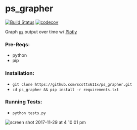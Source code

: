 # ps_grapher
[![Build Status](https://travis-ci.org/scottx611x/ps_grapher.svg?branch=master)](https://travis-ci.org/scottx611x/ps_grapher)
[![codecov](https://codecov.io/gh/scottx611x/ps_grapher/branch/master/graph/badge.svg)](https://codecov.io/gh/scottx611x/ps_grapher)

Graph [`ps`](https://en.wikipedia.org/wiki/Ps_(Unix)) output over time w/ [Plotly](https://www.google.com/url?sa=t&rct=j&q=&esrc=s&source=web&cd=1&cad=rja&uact=8&ved=0ahUKEwi_wO6gmOXXAhVC7yYKHcMiAHIQFggpMAA&url=https%3A%2F%2Fplot.ly%2F&usg=AOvVaw13Djn0jQ81pcw8YNx89IT5)

### Pre-Reqs:
- python
- pip

### Installation:
- `git clone https://github.com/scottx611x/ps_grapher.git`
- `cd ps_grapher && pip install -r requirements.txt`

### Running Tests:
- `python tests.py`

![screen shot 2017-11-29 at 4 10 01 pm](https://user-images.githubusercontent.com/5629547/33399235-d7be9dc0-d51f-11e7-8b19-f5d4c59e0dad.png)
